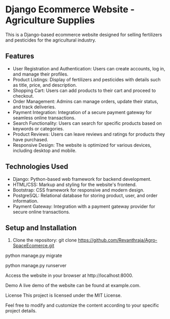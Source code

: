# Django Ecommerce Website - Agriculture Supplies

This is a Django-based ecommerce website designed for selling fertilizers and pesticides for the agricultural industry.

## Features

- User Registration and Authentication: Users can create accounts, log in, and manage their profiles.
- Product Listings: Display of fertilizers and pesticides with details such as title, price, and description.
- Shopping Cart: Users can add products to their cart and proceed to checkout.
- Order Management: Admins can manage orders, update their status, and track deliveries.
- Payment Integration: Integration of a secure payment gateway for seamless online transactions.
- Search Functionality: Users can search for specific products based on keywords or categories.
- Product Reviews: Users can leave reviews and ratings for products they have purchased.
- Responsive Design: The website is optimized for various devices, including desktop and mobile.

## Technologies Used

- Django: Python-based web framework for backend development.
- HTML/CSS: Markup and styling for the website's frontend.
- Bootstrap: CSS framework for responsive and modern design.
- PostgreSQL: Relational database for storing product, user, and order information.
- Payment Gateway: Integration with a payment gateway provider for secure online transactions.

## Setup and Installation

1. Clone the repository:
git clone https://github.com/Revanthraja/Agro-SpaceEcomerce.git

python manage.py migrate

python manage.py runserver

Access the website in your browser at http://localhost:8000.

Demo
A live demo of the website can be found at example.com.

License
This project is licensed under the MIT License.


Feel free to modify and customize the content according to your specific project details.

